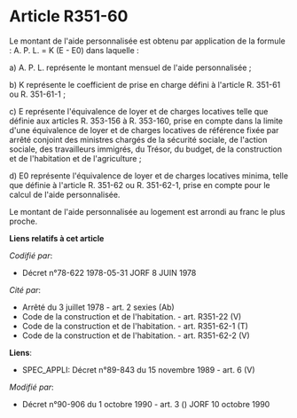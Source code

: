 # Article R351-60

Le montant de l'aide personnalisée est obtenu par application de la formule : A. P. L. = K (E - E0) dans laquelle :

a) A. P. L. représente le montant mensuel de l'aide personnalisée ;

b) K représente le coefficient de prise en charge défini à l'article R. 351-61 ou R. 351-61-1 ;

c) E représente l'équivalence de loyer et de charges locatives telle que définie aux articles R. 353-156 à R. 353-160, prise
en compte dans la limite d'une équivalence de loyer et de charges locatives de référence fixée par arrêté conjoint des
ministres chargés de la sécurité sociale, de l'action sociale, des travailleurs immigrés, du Trésor, du budget, de la
construction et de l'habitation et de l'agriculture ;

d) E0 représente l'équivalence de loyer et de charges locatives minima, telle que définie à l'article R. 351-62 ou R.
351-62-1, prise en compte pour le calcul de l'aide personnalisée.

Le montant de l'aide personnalisée au logement est arrondi au franc le plus proche.

**Liens relatifs à cet article**

_Codifié par_:

  - Décret n°78-622 1978-05-31 JORF 8 JUIN 1978

_Cité par_:

  - Arrêté du 3 juillet 1978 - art. 2 sexies (Ab)
  - Code de la construction et de l'habitation. - art. R351-22 (V)
  - Code de la construction et de l'habitation. - art. R351-62-1 (T)
  - Code de la construction et de l'habitation. - art. R351-62-2 (V)

**Liens**:

  - SPEC_APPLI: Décret n°89-843 du 15 novembre 1989 - art. 6 (V)

_Modifié par_:

  - Décret n°90-906 du 1 octobre 1990 - art. 3 () JORF 10 octobre 1990

